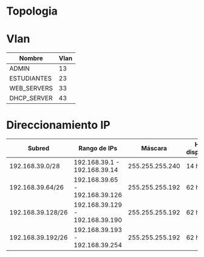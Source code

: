 # Topologia 



# Vlan

Nombre             | Vlan
-------------------|---------------
ADMIN              |  13       
ESTUDIANTES        |  23    
WEB_SERVERS        |  33    
DHCP_SERVER        |  43    

#  Direccionamiento IP

Subred                  | Rango de IPs                        | Máscara          | Hosts disponibles
------------------------|-------------------------------------|------------------|------------------
192.168.39.0/28         | 192.168.39.1 - 192.168.39.14        | 255.255.255.240  | 14 hosts      
192.168.39.64/26        | 192.168.39.65 - 192.168.39.126      | 255.255.255.192  | 62 hosts      
192.168.39.128/26       | 192.168.39.129 - 192.168.39.190     | 255.255.255.192  | 62 hosts      
192.168.39.192/26       | 192.168.39.193 - 192.168.39.254     | 255.255.255.192  | 62 hosts      

